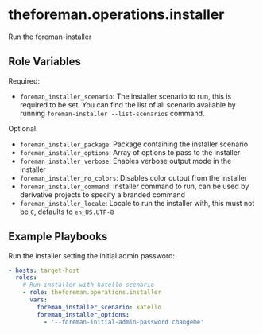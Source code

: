 theforeman.operations.installer
===============================

Run the foreman-installer

Role Variables
--------------

Required:

- `foreman_installer_scenario`: The installer scenario to run, this is required to be set. You can find the list of all scenario available by running `foreman-installer --list-scenarios` command.

Optional:

- `foreman_installer_package`: Package containing the installer scenario
- `foreman_installer_options`: Array of options to pass to the installer
- `foreman_installer_verbose`: Enables verbose output mode in the installer
- `foreman_installer_no_colors`: Disables color output from the installer
- `foreman_installer_command`: Installer command to run, can be used by derivative projects to specify a branded command
- `foreman_installer_locale`: Locale to run the installer with, this must not be ```C```, defaults to ```en_US.UTF-8```

Example Playbooks
-----------------

Run the installer setting the initial admin password:

```yaml
- hosts: target-host
  roles:
    # Run installer with katello scenario
    - role: theforeman.operations.installer
      vars:
        foreman_installer_scenario: katello
        foreman_installer_options:
          - '--foreman-initial-admin-password changeme'
```
